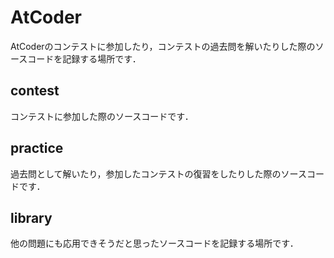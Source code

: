 # AtCoder
AtCoderのコンテストに参加したり，コンテストの過去問を解いたりした際のソースコードを記録する場所です．

## contest
コンテストに参加した際のソースコードです．

## practice
過去問として解いたり，参加したコンテストの復習をしたりした際のソースコードです．

## library
他の問題にも応用できそうだと思ったソースコードを記録する場所です．
